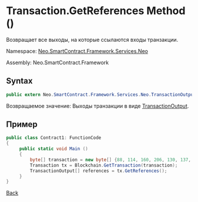 # Transaction.GetReferences Method ()

Возвращает все выходы, на которые ссылаются входы транзакции.

Namespace: [Neo.SmartContract.Framework.Services.Neo](../../neo.md)

Assembly: Neo.SmartContract.Framework

## Syntax

```c#
public extern Neo.SmartContract.Framework.Services.Neo.TransactionOutput[] GetReferences()
```

Возвращаемое значение: Выходы транзакции в виде [TransactionOutput](../TransactionOutput.md).

## Пример

```c#
public class Contract1: FunctionCode
{
     public static void Main ()
     {
         byte[] transaction = new byte[] {88, 114, 160, 206, 130, 137, 41, 94, 119, 120, 242, 71, 232, 244, 3, 20, 165, 69, 182, 106, 185, 119, 239, 183, 65, 174, 220, 157, 251, 28, 215};
         Transaction tx = Blockchain.GetTransaction(transaction);
         TransactionOutput[] references = tx.GetReferences();
     }
}
```



[Back](../Transaction.md)
